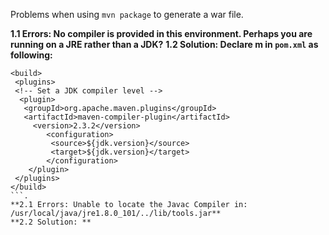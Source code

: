 Problems when using `mvn package` to generate a war file.

**1.1 Errors: No compiler is provided in this environment. Perhaps you are running on a JRE rather than a JDK?**
**1.2 Solution: Declare m in `pom.xml` as following:**
```
<build>
 <plugins>
 <!-- Set a JDK compiler level -->
  <plugin>
   <groupId>org.apache.maven.plugins</groupId>
   <artifactId>maven-compiler-plugin</artifactId>
	 <version>2.3.2</version>
		<configuration>
		 <source>${jdk.version}</source>
		 <target>${jdk.version}</target>
		</configuration>
	</plugin>
 </plugins>
</build>
```.
**2.1 Errors: Unable to locate the Javac Compiler in: /usr/local/java/jre1.8.0_101/../lib/tools.jar**
**2.2 Solution: **


